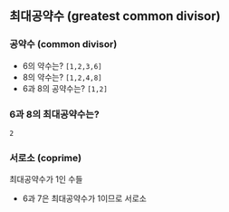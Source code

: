 ## 최대공약수 (greatest common divisor)

### 공약수 (common divisor)

* 6의 약수는? `[1,2,3,6]`
* 8의 약수는? `[1,2,4,8]`
* 6과 8의 공약수는? `[1,2]`

### 6과 8의 최대공약수는?

`2`

### 서로소 (coprime)

최대공약수가 1인 수들

* 6과 7은 최대공약수가 1이므로 서로소
